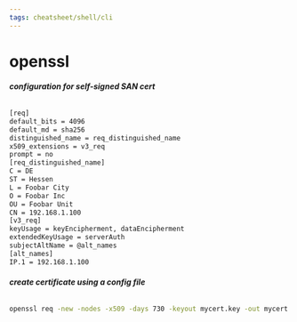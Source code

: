 ```yaml
---
tags: cheatsheet/shell/cli
---
```


# openssl 

###### __configuration for self-signed SAN cert__
```bash
[req]
default_bits = 4096
default_md = sha256
distinguished_name = req_distinguished_name
x509_extensions = v3_req
prompt = no
[req_distinguished_name]
C = DE
ST = Hessen
L = Foobar City
O = Foobar Inc
OU = Foobar Unit
CN = 192.168.1.100
[v3_req]
keyUsage = keyEncipherment, dataEncipherment
extendedKeyUsage = serverAuth
subjectAltName = @alt_names
[alt_names]
IP.1 = 192.168.1.100
```

###### __create certificate using a config file__
```bash
openssl req -new -nodes -x509 -days 730 -keyout mycert.key -out mycert.crt -config mycert.conf
```
